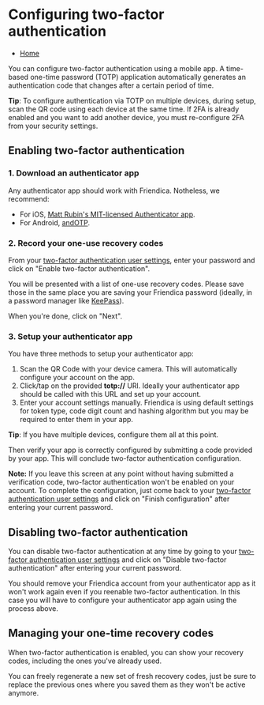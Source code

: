 # Configuring two-factor authentication

* [Home](help)

You can configure two-factor authentication using a mobile app.
A time-based one-time password (TOTP) application automatically generates an authentication code that changes after a certain period of time.

**Tip**: To configure authentication via TOTP on multiple devices, during setup, scan the QR code using each device at the same time.
If 2FA is already enabled and you want to add another device, you must re-configure 2FA from your security settings.

## Enabling two-factor authentication

### 1. Download an authenticator app

Any authenticator app should work with Friendica.
Notheless, we recommend:

 - For iOS, [Matt Rubin's MIT-licensed Authenticator app](https://mattrubin.me/authenticator).
 - For Android, [andOTP](https://github.com/andOTP/andOTP).
 
### 2. Record your one-use recovery codes

From your [two-factor authentication user settings](/settings/2fa), enter your password and click on "Enable two-factor authentication".

You will be presented with a list of one-use recovery codes.
Please save those in the same place you are saving your Friendica password (ideally, in a password manager like [KeePass](https://keepass.info)).

When you're done, click on "Next".

### 3. Setup your authenticator app

You have three methods to setup your authenticator app:

1. Scan the QR Code with your device camera.
   This will automatically configure your account on the app.
2. Click/tap on the provided **totp://** URl.
   Ideally your authenticator app should be called with this URL and set up your account.
3. Enter your account settings manually.
   Friendica is using default settings for token type, code digit count and hashing algorithm but you may be required to enter them in your app.

**Tip**: If you have multiple devices, configure them all at this point.

Then verify your app is correctly configured by submitting a code provided by your app.
This will conclude two-factor authentication configuration.

**Note:** If you leave this screen at any point without having submitted a verification code, two-factor authentication won't be enabled on your account.
To complete the configuration, just come back to your [two-factor authentication user settings](/settings/2fa) and click on "Finish configuration" after entering your current password.

## Disabling two-factor authentication

You can disable two-factor authentication at any time by going to your [two-factor authentication user settings](/settings/2fa) and click on "Disable two-factor authentication" after entering your current password.

You should remove your Friendica account from your authenticator app as it won't work again even if you reenable two-factor authentication.
In this case you will have to configure your authenticator app again using the process above.

## Managing your one-time recovery codes

When two-factor authentication is enabled, you can show your recovery codes, including the ones you've already used.

You can freely regenerate a new set of fresh recovery codes, just be sure to replace the previous ones where you saved them as they won't be active anymore.
